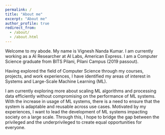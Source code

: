 ```yaml
---
permalink: /
title: "About me"
excerpt: "About me"
author_profile: true
redirect_from: 
  - /about/
  - /about.html
---
```


Welcome to my abode. My name is Vignesh Nanda Kumar. I am currently working as a AI Researcher at AI Labs, American Express. I am a Computer Science graduate from BITS Pilani, Pilani Campus (2019 passout).

Having explored the field of Computer Science through my courses, projects, and work experiences, I have identified my areas of interest in Systems and Large-Scale Machine Learning (ML). 

I am currently exploring more about scaling ML algorithms and processing data efficiently without compromising on the performance of ML systems. With the increase in usage of ML systems, there is a need to ensure that the system is adaptable and reusable across use cases. Motivated by my experiences, I want to lead the development of ML systems impacting society on a large scale. Through this, I hope to bridge the gap between the privileged and the underprivileged to create equal opportunities for everyone.